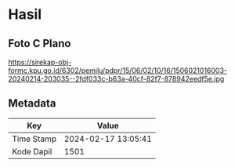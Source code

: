 # Hasil

## Foto C Plano

https://sirekap-obj-formc.kpu.go.id/6302/pemilu/pdpr/15/06/02/10/16/1506021016003-20240214-203035--2fdf033c-b63a-40cf-82f7-878942eedf5e.jpg


## Metadata

| Key        | Value               |
| ---------- | ------------------- |
| Time Stamp | 2024-02-17 13:05:41 |
| Kode Dapil | 1501                |



